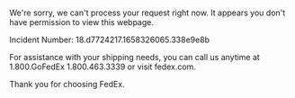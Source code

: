  	


 	

We're sorry, we can't process your request right now. It appears you don't have permission to view this webpage.


Incident Number: 18.d7724217.1658326065.338e9e8b





For assistance with your shipping needs, you can call us anytime at 1.800.GoFedEx 1.800.463.3339 or visit fedex.com.




Thank you for choosing FedEx.